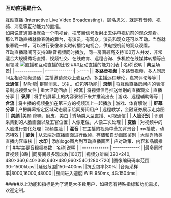 ### 互动直播是什么
互动直播 (Interactive Live Video Broadcasting），顾名思义，就是有音频、视频、消息等互动能力的直播。<br/>
如果说普通直播就象一个电视台，把节目信号发射出去供电视机前的观众观看。<br/>
那么互动直播就像春晚的舞台，有演员，有观众，演员和观众还可以互动。当然就象春晚一样，可以进行录像和实时转播给电视台，供电视机前的观众观看。<br/>
互动直播房间可支持8路音视频同时播放，同一房间最高支持100万人并发，非常适合大规模秀场直播、视频社交、在线教育、远程咨询、多机位在线媒体转播等应用领域
![直播和互动直播的比较](http://imgcache.tce.fsphere.cn/static/mccdn.qcloud.com/static/img/684a6a66a62cb830c9cfb29848987210/image.png)
###互动直播的能力列表
| 名称|说明 | 典型场景|
| ------------- |:-------------:| :-----:|
| **多路音视频** | 多路音视频，多人同房间互相音视频通话 | 主播邀请观众上麦互动，多主播远程辩论，嘉宾评论等等|
| **云通信** | IM功能| 群聊消息、送礼、红包等功能|
| **录制** | 将互动直播房间内的表演录制成视频文件 | 重大活动回放 |
| **推流** | 将视频信号推送给别的直播观众 | 直播分享 |
| **录屏** | 将手机屏幕上的内容录制下来并推流出去 | 游戏、远程辅助等等 |
| **合流** | 将主播的视频叠加在第三方的视频流上一起播放 | 游戏、体育解说 |
| **屏幕分享** | 户把屏幕指定区域动态展示给同房间用户 | 远程教学，金融证券展示走势图 |
| **美颜** |美颜	降噪、磨皮、美白 | 秀场类大型直播、可视通信 |
| **人脸识别** | 识别采集到的人脸画面以及五官位置 | 人像定位，人像二次处理 |
| **变脸** | 对视频中的人脸进行变化处理 | 视频变脸 |
| **混音** | 在主播的视频中叠加背景音 | mv播放，动态特效 |
| **鉴黄** | 从云端对直播画面进行截帧、存储和自动画图鉴别 | 大型秀场类直播内容审核 |
| **水印** | 添加logo图片到互动直播画面 | 应对政策、内容和品牌推广|
###主要音视频参数
| 名称|说明 |
| ------------- |:-------------:|
|最多同时音视频 |8路| 
|同房间最多观众数|100万|
|视频分辨率|320×240, 480×360,640×368,640×480,960×540,1280×720|
|图像编码码率范围|	30~1500kbps|
|延迟范围|150~400ms|
|抗丢包率|30%|
|音频采样率|8000,16000,48000|
|房间进入速度|WIFI:950ms, 4G:1504ms|



#####以上功能和指标是为了满足大多数用户，如果您有特殊指标和功能需求，欢迎定制。